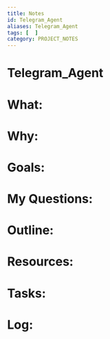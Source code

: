 ```yaml
---
title: Notes
id: Telegram_Agent
aliases: Telegram_Agent
tags: [  ]
category: PROJECT_NOTES
---
```

# Telegram_Agent

# What:


# Why:


# Goals:


# My Questions:


# Outline:


# Resources:


# Tasks:


# Log: